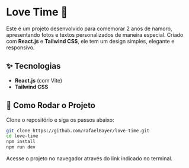 # Love Time 💖

Este é um projeto desenvolvido para comemorar 2 anos de namoro, apresentando fotos e textos personalizados de maneira especial. Criado com **React.js** e **Tailwind CSS**, ele tem um design simples, elegante e responsivo.

## ✨ Tecnologias

- **React.js** (com Vite)
- **Tailwind CSS**

## 🚀 Como Rodar o Projeto

Clone o repositório e siga os passos abaixo:

```bash
git clone https://github.com/rafaelBayer/love-time.git
cd love-time
npm install
npm run dev
```

Acesse o projeto no navegador através do link indicado no terminal.
